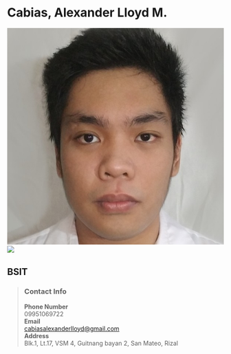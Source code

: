 # Cabias, Alexander Lloyd M.
[![my PIc](/docs/face.jpg "Shiprock, New Mexico by Beau Rogers")](https://github.com/CabiasCV/CabiasCV.github.io/blob/main/docs/face.jpg)<img src="doc/face.jpg">
## BSIT  
>### Contact Info
>**Phone Number**  
>09951069722  
>**Email**  
><cabiasalexanderlloyd@gmail.com>  
>**Address**  
>Blk.1, Lt.17, VSM 4, Guitnang bayan 2, San Mateo, Rizal  
